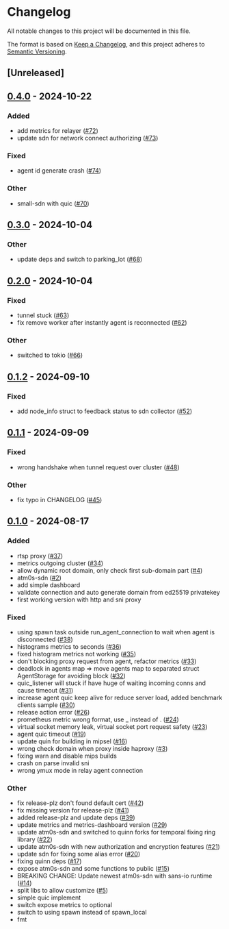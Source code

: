 # Changelog
All notable changes to this project will be documented in this file.

The format is based on [Keep a Changelog](https://keepachangelog.com/en/1.0.0/),
and this project adheres to [Semantic Versioning](https://semver.org/spec/v2.0.0.html).

## [Unreleased]

## [0.4.0](https://github.com/8xFF/atm0s-reverse-proxy/compare/atm0s-reverse-proxy-relayer-v0.3.0...atm0s-reverse-proxy-relayer-v0.4.0) - 2024-10-22

### Added

- add metrics for relayer ([#72](https://github.com/8xFF/atm0s-reverse-proxy/pull/72))
- update sdn for network connect authorizing ([#73](https://github.com/8xFF/atm0s-reverse-proxy/pull/73))

### Fixed

- agent id generate crash ([#74](https://github.com/8xFF/atm0s-reverse-proxy/pull/74))

### Other

- small-sdn with quic ([#70](https://github.com/8xFF/atm0s-reverse-proxy/pull/70))

## [0.3.0](https://github.com/8xFF/atm0s-reverse-proxy/compare/atm0s-reverse-proxy-relayer-v0.2.0...atm0s-reverse-proxy-relayer-v0.3.0) - 2024-10-04

### Other

- update deps and switch to parking_lot ([#68](https://github.com/8xFF/atm0s-reverse-proxy/pull/68))

## [0.2.0](https://github.com/8xFF/atm0s-reverse-proxy/compare/atm0s-reverse-proxy-relayer-v0.1.2...atm0s-reverse-proxy-relayer-v0.2.0) - 2024-10-04

### Fixed

- tunnel stuck ([#63](https://github.com/8xFF/atm0s-reverse-proxy/pull/63))
- fix remove worker after instantly agent is reconnected ([#62](https://github.com/8xFF/atm0s-reverse-proxy/pull/62))

### Other

- switched to tokio ([#66](https://github.com/8xFF/atm0s-reverse-proxy/pull/66))

## [0.1.2](https://github.com/8xFF/atm0s-reverse-proxy/compare/atm0s-reverse-proxy-relayer-v0.1.1...atm0s-reverse-proxy-relayer-v0.1.2) - 2024-09-10

### Fixed

- add node_info struct to feedback status to sdn collector ([#52](https://github.com/8xFF/atm0s-reverse-proxy/pull/52))

## [0.1.1](https://github.com/8xFF/atm0s-reverse-proxy/compare/atm0s-reverse-proxy-relayer-v0.1.0...atm0s-reverse-proxy-relayer-v0.1.1) - 2024-09-09

### Fixed

- wrong handshake when tunnel request over cluster ([#48](https://github.com/8xFF/atm0s-reverse-proxy/pull/48))

### Other

- fix typo in CHANGELOG ([#45](https://github.com/8xFF/atm0s-reverse-proxy/pull/45))

## [0.1.0](https://github.com/8xFF/atm0s-reverse-proxy/releases/tag/atm0s-reverse-proxy-relayer-v0.1.0) - 2024-08-17

### Added
- rtsp proxy ([#37](https://github.com/8xFF/atm0s-reverse-proxy/pull/37))
- metrics outgoing cluster ([#34](https://github.com/8xFF/atm0s-reverse-proxy/pull/34))
- allow dynamic root domain, only check first sub-domain part ([#4](https://github.com/8xFF/atm0s-reverse-proxy/pull/4))
- atm0s-sdn ([#2](https://github.com/8xFF/atm0s-reverse-proxy/pull/2))
- add simple dashboard
- validate connection and auto generate domain from ed25519 privatekey
- first working version with http and sni proxy

### Fixed
- using spawn task outside run_agent_connection to wait when agent is disconnected ([#38](https://github.com/8xFF/atm0s-reverse-proxy/pull/38))
- histograms metrics to seconds ([#36](https://github.com/8xFF/atm0s-reverse-proxy/pull/36))
- fixed histogram metrics not working ([#35](https://github.com/8xFF/atm0s-reverse-proxy/pull/35))
- don't blocking proxy request from agent, refactor metrics ([#33](https://github.com/8xFF/atm0s-reverse-proxy/pull/33))
- deadlock in agents map => move agents map to separated struct AgentStorage for avoiding block ([#32](https://github.com/8xFF/atm0s-reverse-proxy/pull/32))
- quic_listener will stuck if have huge of waiting incoming conns and cause timeout ([#31](https://github.com/8xFF/atm0s-reverse-proxy/pull/31))
- increase agent quic keep alive for reduce server load, added benchmark clients sample ([#30](https://github.com/8xFF/atm0s-reverse-proxy/pull/30))
- release action error ([#26](https://github.com/8xFF/atm0s-reverse-proxy/pull/26))
- prometheus metric wrong format, use \_ instead of \. ([#24](https://github.com/8xFF/atm0s-reverse-proxy/pull/24))
- virtual socket memory leak, virtual socket port request safety ([#23](https://github.com/8xFF/atm0s-reverse-proxy/pull/23))
- agent quic timeout ([#19](https://github.com/8xFF/atm0s-reverse-proxy/pull/19))
- update quin for building in mipsel ([#16](https://github.com/8xFF/atm0s-reverse-proxy/pull/16))
- wrong check domain when proxy inside haproxy ([#3](https://github.com/8xFF/atm0s-reverse-proxy/pull/3))
- fixing warn and disable mips builds
- crash on parse invalid sni
- wrong ymux mode in relay agent connection

### Other
- fix release-plz don't found default cert ([#42](https://github.com/8xFF/atm0s-reverse-proxy/pull/42))
- fix missing version for release-plz ([#41](https://github.com/8xFF/atm0s-reverse-proxy/pull/41))
- added release-plz and update deps ([#39](https://github.com/8xFF/atm0s-reverse-proxy/pull/39))
- update metrics and metrics-dashboard version ([#29](https://github.com/8xFF/atm0s-reverse-proxy/pull/29))
- update atm0s-sdn and switched to quinn forks for temporal fixing ring library ([#22](https://github.com/8xFF/atm0s-reverse-proxy/pull/22))
- update atm0s-sdn with new authorization and encryption features ([#21](https://github.com/8xFF/atm0s-reverse-proxy/pull/21))
- update sdn for fixing some alias error ([#20](https://github.com/8xFF/atm0s-reverse-proxy/pull/20))
- fixing quinn deps ([#17](https://github.com/8xFF/atm0s-reverse-proxy/pull/17))
- expose atm0s-sdn and some functions to public ([#15](https://github.com/8xFF/atm0s-reverse-proxy/pull/15))
- BREAKING CHANGE: Update newest atm0s-sdn with sans-io runtime ([#14](https://github.com/8xFF/atm0s-reverse-proxy/pull/14))
- split libs to allow customize ([#5](https://github.com/8xFF/atm0s-reverse-proxy/pull/5))
- simple quic implement
- switch expose metrics to optional
- switch to using spawn instead of spawn_local
- fmt
